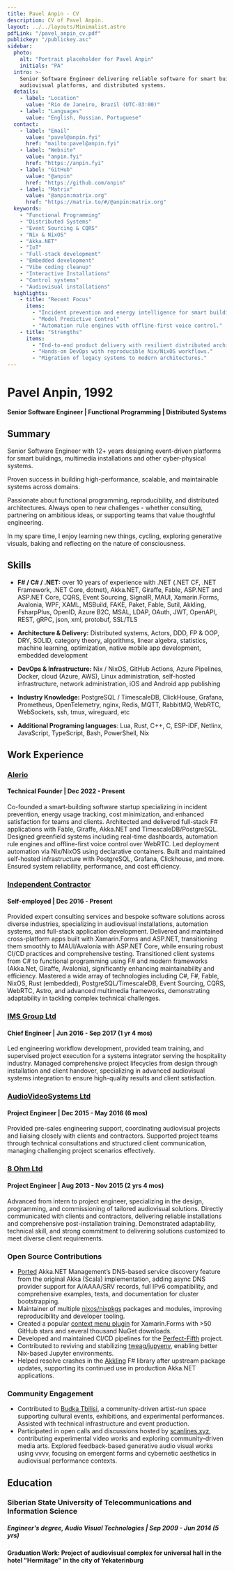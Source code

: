 ```yaml
---
title: Pavel Anpin - CV
description: CV of Pavel Anpin.
layout: ../../layouts/Minimalist.astro
pdfLink: "/pavel_anpin_cv.pdf"
publickey: "/publickey.asc"
sidebar:
  photo:
    alt: "Portrait placeholder for Pavel Anpin"
    initials: "PA"
  intro: >-
    Senior Software Engineer delivering reliable software for smart buildings,
    audiovisual platforms, and distributed systems.
  details:
    - label: "Location"
      value: "Rio de Janeiro, Brazil (UTC-03:00)"
    - label: "Languages"
      value: "English, Russian, Portuguese"
  contact:
    - label: "Email"
      value: "pavel@anpin.fyi"
      href: "mailto:pavel@anpin.fyi"
    - label: "Website"
      value: "anpin.fyi"
      href: "https://anpin.fyi"
    - label: "GitHub"
      value: "@anpin"
      href: "https://github.com/anpin"
    - label: "Matrix"
      value: "@anpin:matrix.org"
      href: "https://matrix.to/#/@anpin:matrix.org"
  keywords:
    - "Functional Programming"
    - "Distributed Systems"
    - "Event Sourcing & CQRS"
    - "Nix & NixOS"
    - "Akka.NET"
    - "IoT"
    - "Full-stack development"
    - "Embedded development"
    - "Vibe coding cleanup"
    - "Interactive Installations"
    - "Control systems"
    - "Audiovisual installations"
  highlights:
    - title: "Recent Focus"
      items:
        - "Incident prevention and energy intelligence for smart buildings."
        - "Model Predictive Control"
        - "Automation rule engines with offline-first voice control."
    - title: "Strengths"
      items:
        - "End-to-end product delivery with resilient distributed architectures."
        - "Hands-on DevOps with reproducible Nix/NixOS workflows."
        - "Migration of legacy systems to modern architectures."
---
```


# Pavel Anpin, 1992

**Senior Software Engineer | Functional Programming | Distributed Systems**


## Summary


Senior Software Engineer with 12+ years designing event-driven platforms for smart buildings, multimedia installations and other cyber-physical systems.

Proven success in building high-performance, scalable, and maintainable systems across domains.

Passionate about functional programming, reproducibility, and distributed architectures. Always open to new challenges - whether consulting, partnering on ambitious ideas, or supporting teams that value thoughtful engineering. 

In my spare time, I enjoy learning new things, cycling, exploring generative visuals, baking and reflecting on the nature of consciousness.


## Skills

- **F# / C# / .NET:** over 10 years of experience with .NET (.NET CF, .NET Framework, .NET Core, dotnet), Akka.NET, Giraffe, Fable, ASP.NET and ASP.NET Core, CQRS, Event Sourcing, SignalR, MAUI, Xamarin.Forms, Avalonia, WPF, XAML, MSBuild, FAKE, Paket, Fable, Sutil, Akkling, FsharpPlus, OpenID, Azure B2C, MSAL, LDAP, OAuth, JWT, OpenAPI, REST, gRPC, json, xml, protobuf, SSL/TLS


- **Architecture & Delivery:** Distributed systems, Actors, DDD, FP & OOP, DRY, SOLID, category theory, algorithms, linear algebra, statistics, machine learning, optimization, native mobile app development, embedded development

- **DevOps & Infrastructure:** Nix / NixOS, GitHub Actions, Azure Pipelines, Docker, cloud (Azure, AWS), Linux administration, self-hosted infrastructure, network administration, iOS and Android app publishing  

- **Industry Knowledge:** PostgreSQL / TimescaleDB, ClickHouse, Grafana, Prometheus, OpenTelemetry, nginx, Redis, MQTT, RabbitMQ, WebRTC, WebSockets, ssh, tmux, wireguard, etc

- **Additional Programing languages**: Lua, Rust, C++, C, ESP-IDF, Netlinx, JavaScript, TypeScript, Bash, PowerShell, Nix


## Work Experience

### [Alerio](https://alerio.net/?ref=anpin.fyi)

#### Technical Founder | Dec 2022 - Present

Co-founded a smart-building software startup specializing in incident prevention, energy usage tracking, cost minimization, and enhanced satisfaction for teams and clients. Architected and delivered full-stack F# applications with Fable, Giraffe, Akka.NET and TimescaleDB/PostgreSQL. Designed greenfield systems including real-time dashboards, automation rule engines and offline-first voice control over WebRTC. Led deployment automation via Nix/NixOS using declarative containers. Built and maintained self-hosted infrastructure with PostgreSQL, Grafana, Clickhouse, and more. Ensured system reliability, performance, and cost efficiency.

### [Independent Contractor](https://anpin.fyi)
#### Self-employed | Dec 2016 - Present

Provided expert consulting services and bespoke software solutions across diverse industries, specializing in audiovisual installations, automation systems, and full-stack application development. Delivered and maintained cross-platform apps built with Xamarin.Forms and ASP.NET, transitioning them smoothly to MAUI/Avalonia with ASP.NET Core, while ensuring robust CI/CD practices and comprehensive testing. Transitioned client systems from C# to functional programming using F# and modern frameworks (Akka.Net, Giraffe, Avalonia), significantly enhancing maintainability and efficiency. Mastered a wide array of technologies including C#, F#, Fable, NixOS, Rust (embedded), PostgreSQL/TimescaleDB, Event Sourcing, CQRS, WebRTC, Astro, and advanced multimedia frameworks, demonstrating adaptability in tackling complex technical challenges.


### [IMS Group Ltd](https://www.facebook.com/imsgroup.pro/) 

#### Chief Engineer | Jun 2016 - Sep 2017 (1 yr 4 mos)

Led engineering workflow development, provided team training, and supervised project execution for a systems integrator serving the hospitality industry. Managed comprehensive project lifecycles from design through installation and client handover, specializing in advanced audiovisual systems integration to ensure high-quality results and client satisfaction.

### [AudioVideoSystems Ltd](https://audioprofi.ru/) 

#### Project Engineer | Dec 2015 - May 2016 (6 mos)

Provided pre-sales engineering support, coordinating audiovisual projects and liaising closely with clients and contractors. Supported project teams through technical consultations and structured client communication, managing challenging project scenarios effectively.

### [8 Ohm Ltd](https://8ohm.ru/) 

#### Project Engineer | Aug 2013 - Nov 2015 (2 yrs 4 mos)

Advanced from intern to project engineer, specializing in the design, programming, and commissioning of tailored audiovisual solutions. Directly communicated with clients and contractors, delivering reliable installations and comprehensive post-installation training. Demonstrated adaptability, technical skill, and strong commitment to delivering solutions customized to meet diverse client requirements.

### Open Source Contributions
- [Ported](https://github.com/akkadotnet/Akka.Management/pull/3365) Akka.NET Management’s DNS-based service discovery feature from the original Akka (Scala) implementation, adding async DNS provider support for A/AAAA/SRV records, full IPv6 compatibility, and comprehensive examples, tests, and documentation for cluster bootstrapping.
- Maintainer of multiple [nixos/nixpkgs](https://github.com/NixOS/nixpkgs/pulls?q=author%3Aanpin) packages and modules, improving reproducibility and developer tooling.
- Created a popular [context menu plugin](https://github.com/anpin/ContextMenuContainer) for Xamarin.Forms with >50 GitHub stars and several thousand NuGet downloads.
- Developed and maintained CI/CD pipelines for the [Perfect-Fifth](https://github.com/mark-gerarts/perfect-fifth) project.
- Contributed to reviving and stabilizing [tweag/jupyenv](https://github.com/tweag/jupyenv), enabling better Nix-based Jupyter environments.
- Helped resolve crashes in the [Akkling](https://github.com/Horusiath/Akkling) F# library after upstream package updates, supporting its continued use in production Akka.NET applications.

### Community Engagement
- Contributed to [Budka Tbilisi](https://www.instagram.com/budkatbilisi/), a community-driven artist-run space supporting cultural events, exhibitions, and experimental performances. Assisted with technical infrastructure and event production.
- Participated in open calls and discussions hosted by [scanlines.xyz](http://scanlines.xyz), contributing experimental video works and exploring community-driven media arts. Explored feedback-based generative audio visual works using vvvv, focusing on emergent forms and cybernetic aesthetics in audiovisual performance contexts.

## Education

### Siberian State University of Telecommunications and Information Science

##### Engineer's degree, Audio Visual Technologies | Sep 2009 - Jun 2014 (5 yrs)

#### Graduation Work: Project of audiovisual complex for universal hall in the hotel "Hermitage" in the city of Yekaterinburg

